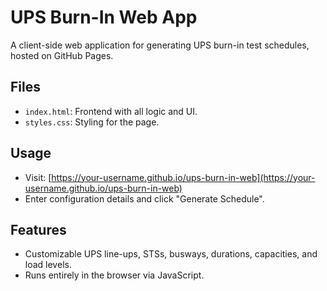 # UPS Burn-In Web App

A client-side web application for generating UPS burn-in test schedules, hosted on GitHub Pages.

## Files
- `index.html`: Frontend with all logic and UI.
- `styles.css`: Styling for the page.

## Usage
- Visit: [https://your-username.github.io/ups-burn-in-web](https://your-username.github.io/ups-burn-in-web)
- Enter configuration details and click "Generate Schedule".

## Features
- Customizable UPS line-ups, STSs, busways, durations, capacities, and load levels.
- Runs entirely in the browser via JavaScript.
